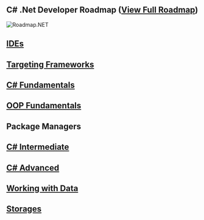 ## C# .Net Developer Roadmap ([View Full Roadmap](https://github.com/Qubitsey/Roadmap.NET/blob/main/Roadmap.NET.png))

![Roadmap.NET](https://socialify.git.ci/qubitsey/qubitsey/image?description=1&descriptionEditable=Roadmap%20to%20becoming%20a%20C%23%20.NET%20developer.%20A%20great%20list%20of%20resources%2C%20software%20architecture%2C%20microservicies%20and%20cloud-native.&font=Inter&language=1&logo=https%3A%2F%2Fupload.wikimedia.org%2Fwikipedia%2Fcommons%2Fthumb%2Fe%2Fee%2F.NET_Core_Logo.svg%2F768px-.NET_Core_Logo.svg.png%3F20210328084203&name=1&pattern=Solid&theme=Auto)

## [IDEs](docs/ides.md)

## [Targeting Frameworks](docs/framework.md)

## [C# Fundamentals](docs/csharp1.md)

## [OOP Fundamentals](docs/oopfundamentals.md)

## Package Managers

## [C# Intermediate]()

## [C# Advanced]()
 
## [Working with Data]()
 
## [Storages]()
 

 




